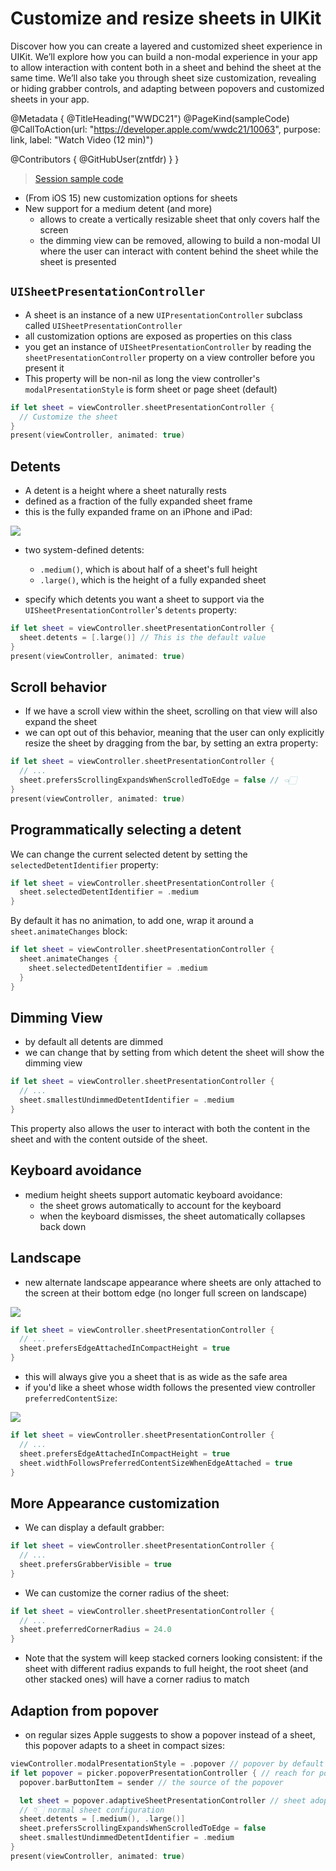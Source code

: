 # Customize and resize sheets in UIKit

Discover how you can create a layered and customized sheet experience in UIKit. We’ll explore how you can build a non-modal experience in your app to allow interaction with content both in a sheet and behind the sheet at the same time. We’ll also take you through sheet size customization, revealing or hiding grabber controls, and adapting between popovers and customized sheets in your app.

@Metadata {
   @TitleHeading("WWDC21")
   @PageKind(sampleCode)
   @CallToAction(url: "https://developer.apple.com/wwdc21/10063", purpose: link, label: "Watch Video (12 min)")

   @Contributors {
      @GitHubUser(zntfdr)
   }
}



> [Session sample code](https://developer.apple.com/documentation/uikit/uiviewcontroller/customize_and_resize_sheets_in_uikit)

- (From iOS 15) new customization options for sheets
- New support for a medium detent (and more)
  - allows to create a vertically resizable sheet that only covers half the screen
  - the dimming view can be removed, allowing to build a non-modal UI where the user can interact with content behind the sheet while the sheet is presented

## `UISheetPresentationController`

- A sheet is an instance of a new `UIPresentationController` subclass called `UISheetPresentationController`
- all customization options are exposed as properties on this class
- you get an instance of `UISheetPresentationController` by reading the `sheetPresentationController` property on a view controller before you present it
- This property will be non-nil as long the view controller's `modalPresentationStyle` is form sheet or page sheet (default)

```swift
if let sheet = viewController.sheetPresentationController {
  // Customize the sheet
}
present(viewController, animated: true)
```

## Detents

- A detent is a height where a sheet naturally rests 
- defined as a fraction of the fully expanded sheet frame 
- this is the fully expanded frame on an iPhone and iPad: 

![][detents]

- two system-defined detents: 
  - `.medium()`, which is about half of a sheet's full height
  - `.large()`, which is the height of a fully expanded sheet

- specify which detents you want a sheet to support via the `UISheetPresentationController`'s `detents` property:

```swift
if let sheet = viewController.sheetPresentationController {
  sheet.detents = [.large()] // This is the default value
}
present(viewController, animated: true)
```

## Scroll behavior

- If we have a scroll view within the sheet, scrolling on that view  will also expand the sheet
- we can opt out of this behavior, meaning that the user can only explicitly resize the sheet by dragging from the bar, by setting an extra property:

```swift
if let sheet = viewController.sheetPresentationController {
  // ...
  sheet.prefersScrollingExpandsWhenScrolledToEdge = false // 👈🏻
}
present(viewController, animated: true)
```

## Programmatically selecting a detent

We can change the current selected detent by setting the `selectedDetentIdentifier` property:

```swift
if let sheet = viewController.sheetPresentationController {
  sheet.selectedDetentIdentifier = .medium
}
```

By default it has no animation, to add one, wrap it around a `sheet.animateChanges` block:

```swift
if let sheet = viewController.sheetPresentationController {
  sheet.animateChanges {
    sheet.selectedDetentIdentifier = .medium
  }
}
```

## Dimming View

- by default all detents are dimmed
- we can change that by setting from which detent the sheet will show the dimming view

```swift
if let sheet = viewController.sheetPresentationController {
  // ...
  sheet.smallestUndimmedDetentIdentifier = .medium
}
```

This property also allows the user to interact with both the content in the sheet and with the content outside of the sheet.

## Keyboard avoidance

- medium height sheets support automatic keyboard avoidance: 
  - the sheet grows automatically to account for the keyboard
  - when the keyboard dismisses, the sheet automatically collapses back down

## Landscape

- new alternate landscape appearance where sheets are only attached to the screen at their bottom edge (no longer full screen on landscape)

![][landscape-1]

```swift
if let sheet = viewController.sheetPresentationController {
  // ...
  sheet.prefersEdgeAttachedInCompactHeight = true
}
```

- this will always give you a sheet that is as wide as the safe area
- if you'd like a sheet whose width follows the presented view controller `preferredContentSize`:

![][landscape]

```swift
if let sheet = viewController.sheetPresentationController {
  // ...
  sheet.prefersEdgeAttachedInCompactHeight = true
  sheet.widthFollowsPreferredContentSizeWhenEdgeAttached = true
}
```

## More Appearance customization

- We can display a default grabber:

```swift
if let sheet = viewController.sheetPresentationController {
  // ...
  sheet.prefersGrabberVisible = true
}
```

- We can customize the corner radius of the sheet:

```swift
if let sheet = viewController.sheetPresentationController {
  // ...
  sheet.preferredCornerRadius = 24.0
}
```

- Note that the system will keep stacked corners looking consistent: if the sheet with different radius expands to full height, the root sheet (and other stacked ones) will have a corner radius to match

## Adaption from popover

- on regular sizes Apple suggests to show a popover instead of a sheet, this popover adapts to a sheet in compact sizes:

```swift
viewController.modalPresentationStyle = .popover // popover by default
if let popover = picker.popoverPresentationController { // reach for popoverPresentationController instead of sheetPresentationController
  popover.barButtonItem = sender // the source of the popover

  let sheet = popover.adaptiveSheetPresentationController // sheet adoption
  // 👇🏻 normal sheet configuration
  sheet.detents = [.medium(), .large()]
  sheet.prefersScrollingExpandsWhenScrolledToEdge = false
  sheet.smallestUndimmedDetentIdentifier = .medium
}
present(viewController, animated: true)
```

[detents]: fullSheet.png
[landscape]: landscape.png
[landscape-1]: landscape-1.png